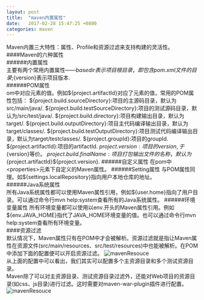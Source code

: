 ```yaml
---
layout: post
title:  "maven内置属性"
date:   2017-02-28 15:47:25 +0800
categories: maven
---
```

Maven内置三大特性：属性、Profile和资源过滤来支持构建的灵活性。
####Maven的六种属性  
######内置属性  
主要有两个常用内置属性——${basedir}表示项目根目录，即包含pom.xml文件的目录;${version}表示项目版本.  
######POM属性  
om中对应元素的值。例如${project.artifactId}对应了<project><artifactId>元素的值，常用的POM属性包括：                                      ${project.build.sourceDirectory}:项目的主源码目录，默认为src/main/java/.                    ${project.build.testSourceDirectory}:项目的测试源码目录，默认为/src/test/java/.             ${project.build.directory}:项目构建输出目录，默认为target/.                                  ${project.build.outputDirectory}:项目主代码编译输出目录，默认为target/classes/.             ${project.build.testOutputDirectory}:项目测试代码编译输出目录，默认为target/testclasses/.   ${project.groupId}:项目的groupId.              ${project.artifactId}:项目的artifactId.        ${project.version}:项目的version,于${version}等价。                                          ${project.build.finalName}:项目打包输出文件的名称，默认为${project.artifactId}${project.version}.  
######自定义属性  
在pom中<properties>元素下自定义的Maven属性。  
######Setting属性  
与POM属性同理。如${settings.localRepository}指向用户本地仓库的地址。  
######Java系统属性  
所有Java系统属性都可以使用Maven属性引用，例如${user.home}指向了用户目录。可以通过命令行mvn help:system查看所有的Java系统属性。  
######环境变量属性  
所有环境变量都可以使用以env.开头的Maven属性引用。例如${env.JAVA_HOME}指代了JAVA_HOME环境变量的值。也可以通过命令行mvn help:system查看所有环境变量。  
####资源过滤  
默认情况下，Maven属性只有在POM中才会被解析。资源过滤就是指让Maven属性在资源文件(src/main/resources、src/test/resources)中也能被解析。在POM中添加下面的配置便可以开启资源过滤。
 ![mavenResouce](https://github.com/dlyss/MyTechBlog/blob/master/Img/mavenResourceFilter.jpg "mavenResouce")  
  从上面的配置中可以看出，我们其实可以配置多个主资源目录和多个测试资源目录。  
Maven除了可以对主资源目录、测试资源目录过滤外，还能对Web项目的资源目录(如css、js目录)进行过滤。这时需要对maven-war-plugin插件进行配置。  
 ![mavenResouce](https://github.com/dlyss/MyTechBlog/blob/master/Img/mavenResouce2.jpg "mavenResouce")  
  